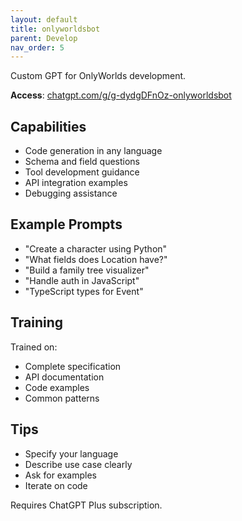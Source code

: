 ```yaml
---
layout: default
title: onlyworldsbot
parent: Develop
nav_order: 5
---
```




Custom GPT for OnlyWorlds development.

**Access**: [chatgpt.com/g/g-dydgDFnOz-onlyworldsbot](https://chatgpt.com/g/g-dydgDFnOz-onlyworldsbot)

## Capabilities

- Code generation in any language
- Schema and field questions
- Tool development guidance
- API integration examples
- Debugging assistance

## Example Prompts

- "Create a character using Python"
- "What fields does Location have?"
- "Build a family tree visualizer"
- "Handle auth in JavaScript"
- "TypeScript types for Event"

## Training

Trained on:
- Complete specification
- API documentation
- Code examples
- Common patterns

## Tips

- Specify your language
- Describe use case clearly
- Ask for examples
- Iterate on code

Requires ChatGPT Plus subscription.